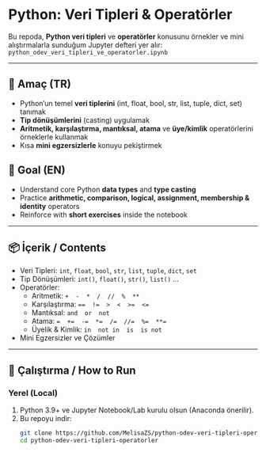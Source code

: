 # Python: Veri Tipleri & Operatörler

Bu repoda, **Python veri tipleri** ve **operatörler** konusunu örnekler ve mini alıştırmalarla sunduğum Jupyter defteri yer alır:  
`python_odev_veri_tipleri_ve_operatorler.ipynb`

---

## 🎯 Amaç (TR)
- Python’un temel **veri tiplerini** (int, float, bool, str, list, tuple, dict, set) tanımak  
- **Tip dönüşümlerini** (casting) uygulamak  
- **Aritmetik, karşılaştırma, mantıksal, atama** ve **üye/kimlik** operatörlerini örneklerle kullanmak  
- Kısa **mini egzersizlerle** konuyu pekiştirmek

## 🎯 Goal (EN)
- Understand core Python **data types** and **type casting**  
- Practice **arithmetic, comparison, logical, assignment, membership & identity** operators  
- Reinforce with **short exercises** inside the notebook

---

## 📦 İçerik / Contents
- Veri Tipleri: `int`, `float`, `bool`, `str`, `list`, `tuple`, `dict`, `set`
- Tip Dönüşümleri: `int()`, `float()`, `str()`, `list()` …
- Operatörler:
  - Aritmetik: `+  -  *  /  //  %  **`
  - Karşılaştırma: `==  !=  >  <  >=  <=`
  - Mantıksal: `and  or  not`
  - Atama: `=  +=  -=  *=  /=  //=  %=  **=`
  - Üyelik & Kimlik: `in  not in  is  is not`
- Mini Egzersizler ve Çözümler

---

## 🚀 Çalıştırma / How to Run
### Yerel (Local)
1. Python 3.9+ ve Jupyter Notebook/Lab kurulu olsun (Anaconda önerilir).
2. Bu repoyu indir:
   ```bash
   git clone https://github.com/MelisaZS/python-odev-veri-tipleri-operatorler.git
   cd python-odev-veri-tipleri-operatorler
